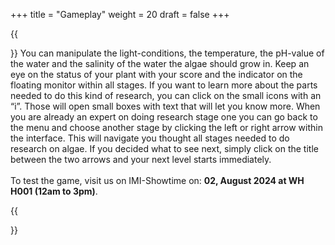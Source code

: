 +++
title = "Gameplay"
weight = 20
draft = false
+++

{{<section title="Gameplay">}}
You can manipulate the light-conditions, the temperature, the pH-value of the water and the salinity of the water the algae should grow in. Keep an eye on the status of your plant with your score and the indicator on the floating monitor within all stages.
If you want to learn more about the parts needed to do this kind of research, you can click on the small icons with an “i”. Those will open small boxes with text that will let you know more.
When you are already an expert on doing research stage one you can go back to the menu and choose another stage by clicking the left or right arrow within the interface. This will navigate you thought all stages needed to do research on algae. If you decided what to see next, simply click on the title between the two arrows and your next level starts immediately. 
<br><br> 
To test the game, visit us on IMI-Showtime on: <strong>02, August 2024 at WH H001 (12am to 3pm)</strong>.

<!-- Place for images from gameplay -->
<!-- Maybe a video -->
{{</section>}}